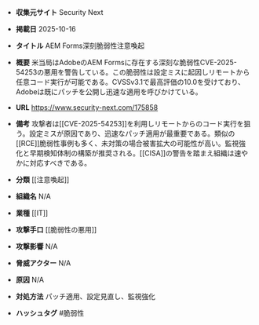 - **収集元サイト**
Security Next

- **掲載日**
2025-10-16

- **タイトル**
AEM Forms深刻脆弱性注意喚起

- **概要**
米当局はAdobeのAEM Formsに存在する深刻な脆弱性CVE-2025-54253の悪用を警告している。この脆弱性は設定ミスに起因しリモートから任意コード実行が可能である。CVSSv3.1で最高評価の10.0を受けており、Adobeは既にパッチを公開し迅速な適用を呼びかけている。

- **URL**
https://www.security-next.com/175858

- **備考**
攻撃者は[[CVE-2025-54253]]を利用しリモートからのコード実行を狙う。設定ミスが原因であり、迅速なパッチ適用が最重要である。類似の[[RCE]]脆弱性事例も多く、未対策の場合被害拡大の可能性が高い。監視強化と早期検知体制の構築が推奨される。[[CISA]]の警告を踏まえ組織は速やかに対応すべきである。

- **分類**
[[注意喚起]]

- **組織名**
N/A

- **業種**
[[IT]]

- **攻撃手口**
[[脆弱性の悪用]]

- **攻撃影響**
N/A

- **脅威アクター**
N/A

- **原因**
N/A

- **対処方法**
パッチ適用、設定見直し、監視強化

- **ハッシュタグ**
#脆弱性
